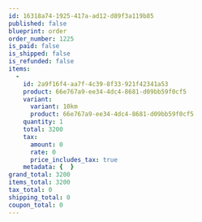 ```yaml
---
id: 16318a74-1925-417a-ad12-d89f3a119b85
published: false
blueprint: order
order_number: 1225
is_paid: false
is_shipped: false
is_refunded: false
items:
  -
    id: 2a9f16f4-aa7f-4c39-8f33-921f42341a53
    product: 66e767a9-ee34-4dc4-8681-d09bb59f0cf5
    variant:
      variant: 10km
      product: 66e767a9-ee34-4dc4-8681-d09bb59f0cf5
    quantity: 1
    total: 3200
    tax:
      amount: 0
      rate: 0
      price_includes_tax: true
    metadata: {  }
grand_total: 3200
items_total: 3200
tax_total: 0
shipping_total: 0
coupon_total: 0
---
```

